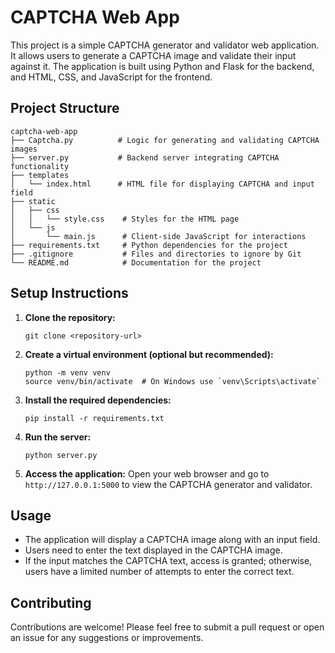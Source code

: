 # CAPTCHA Web App

This project is a simple CAPTCHA generator and validator web application. It allows users to generate a CAPTCHA image and validate their input against it. The application is built using Python and Flask for the backend, and HTML, CSS, and JavaScript for the frontend.

## Project Structure

```
captcha-web-app
├── Captcha.py          # Logic for generating and validating CAPTCHA images
├── server.py           # Backend server integrating CAPTCHA functionality
├── templates
│   └── index.html      # HTML file for displaying CAPTCHA and input field
├── static
│   ├── css
│   │   └── style.css    # Styles for the HTML page
│   └── js
│       └── main.js      # Client-side JavaScript for interactions
├── requirements.txt     # Python dependencies for the project
├── .gitignore           # Files and directories to ignore by Git
└── README.md            # Documentation for the project
```

## Setup Instructions

1. **Clone the repository:**
   ```
   git clone <repository-url>
   ```

2. **Create a virtual environment (optional but recommended):**
   ```
   python -m venv venv
   source venv/bin/activate  # On Windows use `venv\Scripts\activate`
   ```

3. **Install the required dependencies:**
   ```
   pip install -r requirements.txt
   ```

4. **Run the server:**
   ```
   python server.py
   ```

5. **Access the application:**
   Open your web browser and go to `http://127.0.0.1:5000` to view the CAPTCHA generator and validator.

## Usage

- The application will display a CAPTCHA image along with an input field.
- Users need to enter the text displayed in the CAPTCHA image.
- If the input matches the CAPTCHA text, access is granted; otherwise, users have a limited number of attempts to enter the correct text.

## Contributing

Contributions are welcome! Please feel free to submit a pull request or open an issue for any suggestions or improvements.

